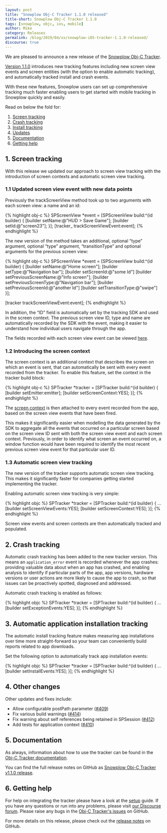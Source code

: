 ```yaml
---
layout: post
title: "Snowplow Obj-C Tracker 1.1.0 released"
title-short: Snowplow Obj-C Tracker 1.1.0
tags: [snowplow, objc, ios, mobile]
author: Mike
category: Releases
permalink: /blog/2019/04/xx/snowplow-iOS-tracker-1.1.0-released/
discourse: true
---
```


We are pleased to announce a new release of the [Snowplow Obj-C Tracker][repo].

[Version 1.1.0][release-notes] introduces new tracking features including new screen view events and screen entities (with the option to enable automatic tracking), and automatically tracked install and crash events.

With these new features, Snowplow users can set up comprehensive tracking much faster enabling users to get started with mobile tracking in Snowplow quickly and easily.

Read on below the fold for:

1. [Screen tracking](#screens)
2. [Crash tracking](#exceptions)
3. [Install tracking](#installs)
4. [Updates](#updates)
5. [Documentation](#docs)
6. [Getting help](#help)

<!--more-->

<h2 id="screens">1. Screen tracking</h2>

With this release we updated our approach to screen view tracking with the introduction of screen contexts and automatic screen view tracking.

### 1.1 Updated screen view event with new data points

Previously the trackScreenView method took up to two arguments with each screen view: a name and an id:

{% highlight obj-c %}
SPScreenView *event = [SPScreenView build:^(id<SPScreenViewBuilder> builder) {
  [builder setName:@"HUD > Save Game"];
  [builder setId:@"screen23"];
}];
[tracker_ trackScreenViewEvent:event];
{% endhighlight %}

The new version of the method takes an additional, optional “type” argument, optional “type” argument, “transitionType” and optional arguments for the previous screen view:

{% highlight obj-c %}
SPScreenView *event = [SPScreenView build:^(id<SPScreenViewBuilder> builder) {
  [builder setName:@"Home screen"];
  [builder setType:@"Navigation bar"];
  [builder setScreenId:@"some Id"]
  [builder setPreviousScreenName:@"Info screen"];
  [builder setPreviousScreenType:@"Navigation bar"];
  [builder setPreviousScreenId:@"another Id"]
  [builder setTransitionType:@"swipe"]
}];

[tracker trackScreenViewEvent:event];
{% endhighlight %}

In addition, the “ID” field is automatically set by the tracking SDK and used in the screen context. The previous screen view ID, type and name are automatically recorded by the SDK with the event, making it easier to understand how individual users navigate through the app.

The fields recorded with each screen view event can be viewed [here](https://github.com/snowplow/iglu-central/schemas/com.snowplowanalytics.mobile/screen_view/jsonschema/1-0-0).

### 1.2 Introducing the screen context

The screen context is an additional context that describes the screen on which an event is sent, that can automatically be sent with every event recorded from the tracker. To enable this feature, set the context in the tracker build block:

{% highlight obj-c %}
SPTracker *tracker = [SPTracker build:^(id<SPTrackerBuilder> builder) {
    [builder setEmitter:emitter];
    [builder setScreenContext:YES];
}];
{% endhighlight %}

The [screen context](https://github.com/snowplow/iglu-central/blob/b3d1083c60c45416b7713237a43cc628704606dd/schemas/com.snowplowanalytics.mobile/screen/jsonschema/1-0-0) is then attached to every event recorded from the app, based on the screen view events that have been fired.

This makes it significantly easier when modelling the data generated by the SDK to aggregate all the events that occurred on a particular screen based on the screen view ID sent with both the screen view event and each screen context. Previously, in order to identify what screen an event occurred on, a window function would have been required to identify the most recent previous screen view event for that particular user ID.

### 1.3 Automatic screen view tracking

The new version of the tracker supports automatic screen view tracking. This makes it significantly faster for companies getting started implementing the tracker.

Enabling automatic screen view tracking is very simple:

{% highlight objc %}
SPTracker *tracker = [SPTracker build:^(id<SPTrackerBuilder> builder) {
    ...
    [builder setScreenViewEvents:YES];
    [builder setScreenContext:YES];
}];
{% endhighlight %}

Screen view events and screen contexts are then automatically tracked and populated.

<h2 id="exceptions">2. Crash tracking</h2>

Automatic crash tracking has been added to the new tracker version. This means an `application_error` event is recorded whenever the app crashes: providing valuable data about when an app has crashed, and enabling analysis to identify if particular parts of the app, app versions, hardware versions or user actions are more likely to cause the app to crash, so that issues can be proactively spotted, diagnosed and addressed. 

Automatic crash tracking is enabled as follows:

{% highlight objc %}
SPTracker *tracker = [SPTracker build:^(id<SPTrackerBuilder> builder) {
    ...
    [builder setExceptionEvents:YES];
}];
{% endhighlight %}

<h2 id="installs">3. Automatic application installation tracking</h2>

The automatic install tracking feature makes measuring app installations over time more straight-forward so your team can conveniently build reports related to app downloads.

Set the following option to automatically track app installation events:

{% highlight objc %}
SPTracker *tracker = [SPTracker build:^(id<SPTrackerBuilder> builder) {
    ...
    [builder setInstallEvents:YES];
}];
{% endhighlight %}

<h2 id="updates">4. Other changes</h2>

Other updates and fixes include:

* Allow configurable postPath parameter ([#409][409])
* Fix various build warnings ([#414][414])
* Fix warning about self references being retained in SPSession ([#412][412])
* Add tests for application context ([#410][410])

<h2 id="docs">5. Documentation</h2>

As always, information about how to use the tracker can be found in the [Obj-C Tracker documentation][docs].

You can find the full release notes on GitHub as [Snowplow Obj-C Tracker v1.1.0 release][release-notes].

<h2 id="help">6. Getting help</h2>

For help on integrating the tracker please have a look at the [setup][ios-setup] guide.
If you have any questions or run into any problems, please visit [our Discourse forum][discourse]. Please raise any bugs in the [Obj-C Tracker's issues][ios-issues] on GitHub.

For more details on this release, please check out the [release notes][release-notes] on GitHub.

[repo]: https://github.com/snowplow/snowplow-android-tracker
[docs]: http://docs.snowplowanalytics.com/open-source/snowplow/trackers/ios-tracker/1.1.0/
[release-notes]: https://github.com/snowplow/snowplow-objc-tracker/releases/tag/1.1.0
[ios-setup]: http://docs.snowplowanalytics.com/open-source/snowplow/trackers/objective-c-tracker/1.1.0/objective-c-tracker/#installation
[ios-issues]: https://github.com/snowplow/snowplow-objc-tracker/issues
[409]: https://github.com/snowplow/snowplow-objc-tracker/issues/409
[414]: https://github.com/snowplow/snowplow-objc-tracker/issues/414
[412]: https://github.com/snowplow/snowplow-objc-tracker/issues/412
[410]: https://github.com/snowplow/snowplow-objc-tracker/issues/410
[discourse]: http://discourse.snowplowanalytics.com/

